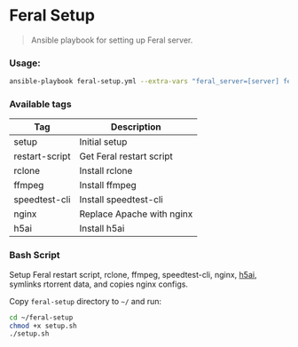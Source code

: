 # Feral Setup

> Ansible playbook for setting up Feral server.

### Usage:

```sh
ansible-playbook feral-setup.yml --extra-vars "feral_server=[server] feral_username=[username]" --tags "tag1[,tag2...]"
```

### Available tags

| Tag  					  | Description		            |
| --------------- | ------------------------- |
| setup  				  | Initial setup             |
| restart-script  | Get Feral restart script  |
| rclone          | Install rclone            |
| ffmpeg          | Install ffmpeg            |
| speedtest-cli   | Install speedtest-cli		  |
| nginx           | Replace Apache with nginx |
| h5ai            | Install h5ai        		  |

### Bash Script

Setup Feral restart script, rclone, ffmpeg, speedtest-cli, nginx, [h5ai](https://larsjung.de/h5ai/), symlinks rtorrent data, and copies nginx configs.

Copy `feral-setup` directory to `~/` and run:

```bash
cd ~/feral-setup
chmod +x setup.sh
./setup.sh
```
